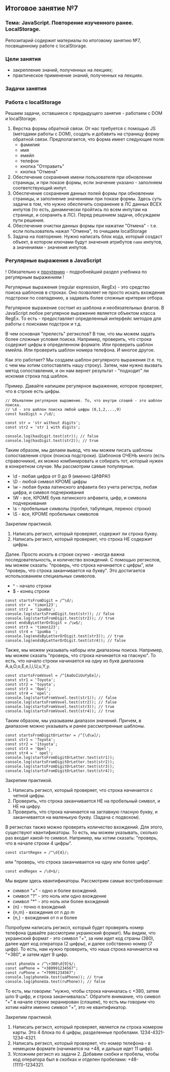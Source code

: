 ## Итоговое занятие №7

### Тема: JavaScript. Повторение изученного ранее. LocalStorage.
Репозитарий содержит материалы по итоговому занятию №7, посвященному работе с localStorage.

### Цели занятия
- закрепление знаний, полученных на лекциях;
- практическое применение знаний, полученных на лекциях.

### Задачи занятия

### Работа с localStorage
Решаем задачи, оставшиеся с предыдущего занятия - работаем с DOM и localStorage.
1. Верстка формы обратной связи. От нас требуется с помощью JS (методами работы с DOM), создать и добавить на страницу форму обратной связи. Предполагается, что форма имеет следующие поля:
   - фамилия
   - имя
   - емейл
   - телефон
   - кнопка "Отправить"
   - кнопка "Отмена"
2. Обеспечение сохранения имени пользователя при обновлении страницы, и при показе формы, если значение указано - заполняем соответствующий инпут.
3. Обеспечение сохранения данных полей формы при обновлении страницы, и заполнение значениями при показе формы. Здесь суть задачи в том, что нужно обеспечить сохранение в ЛС данных ВСЕХ инпутов (то есть, динамически пройтись по всем инпутам на странице, и сохранить в ЛС). Перед решением задачи, обсуждаем пути решения.
4. Обеспечение очистки данных формы при нажатии "Отмена" - т.е. если пользователь нажал "Отмена", то очищаем localStorage
5. Задача на повторение. Нужно написать блок кода, который создаст объект, в котором ключами будут значения атрибутов `name` инпутов, а значениями - значения инпутов.

### Регулярные выражения в JavaScript
! Обязательно к [прочтению](https://learn.javascript.ru/regexp-introduction) - подробнейший раздел учебника по регулярным выражениям !

Регулярные выражения (regular expression, RegEx) - это средство поиска шаблонов в строках. Оно позволяет не просто искать вхождение подстроки по совпадению, а задавать более сложные критерии отбора.

Регулярное выражение состоит из шаблона и необязательных флагов. В JavaScript любое регулярное выражение является объектом класса RegEx. То есть - предоставляет определенный интерфейс методов для работы с поисками подстрок и т.д.

В чем основная "прелесть" регэкспов? В том, что мы можем задать более сложные условия поиска. Например, проверить, что строка содержит цифры в определенном формате. Или проверить шаблон емейла. Или проверить шаблон номера телефона. И многое другое.

Как это работает? Мы создаем шаблон регулярного выражения (т.е. то, с чем мы хотим сопоставлять нашу строку). Затем, нам нужно вызвать метод сопоставления, и он нам вернет результат - "подходит" ли искомая строка под шаблон.

Пример. Давайте напишем регулярное выражение, которое проверяет, что в строке есть цифры.
```
// Объявляем регулярное выражение. То, что внутри слэшей - это шаблон поиска.
// \d - это шаблон поиска любой цифры (0,1,2,...,9)
const hasDigit = /\d/;

const str = 'str without digits';
const str2 = 'str 1 with digits';

console.log(hasDigit.test(str)); // false
console.log(hasDigit.test(str2)); // true
```

Таким образом, мы делаем вывод, что мы можем писать шаблоны сопоставления строк (поиска подстроки). Шаблонов ОЧЕНЬ много (есть справочники), их можно комбинировать и собирать тот, который нужен в конкретном случае. Мы рассмотрим самые популярные.
 - \d - любая цифра от 0 до 9 (именно ЦИФРА!)
 - \D - любой символ КРОМЕ цифры
 - \w - любая буква латинского алфавита без учета регистра, любая цифра, и символ подчеркивания
 - \W - все, КРОМЕ букв латинского алфавита, цифр, и символа подчеркивания
 - \s - пробельные символы (пробел, табуляция, перенос строки)
 - \S - все, КРОМЕ пробельных символов

Закрепим практикой.
1. Написать регэксп, который проверяет, содержит ли строка букву.
2. Написать регэксп, который проверяет, что строка НЕ содержит цифры.

Далее. Просто искать в строке скучно - иногда важна последовательность, и количество вхождений. С помощью регэкспов, мы можем сказать: "проверь, что строка начинается с цифры", или "проверь, что строка заканчивается на букву". Это достигается использованием специальных символов.
 - ^ - начало строки
 - $ - конец строки

```
const startsFromDigit = /^\d/;
const str = 'timon123';
const str2 = '1pumba';
console.log(startsFromDigit.test(str)); // false
console.log(startsFromDigit.test(str2)); // true
const endsByLetterOrDigit = /\w$/;
const str3 = 'timon123';
const str4 = '1pumba ';
console.log(endsByLetterOrDigit.test(str3)); // true
console.log(endsByLetterOrDigit.test(str4)); // false
```

Также, мы можем указывать наборы или диапазоны поиска. Например, мы можем сказать "проверь, что строка начинается на гласную". То есть, что начало строки начинается на одну из букв диапазона A,a,O,o,E,e,I,i,U,u,Y,y.
```
const startsFromVovel = /^[AaOoIiUuYyEe]/;
const str1 = 'Toyota';
const str2 = 'toyota';
const str3 = 'Opel';
const str4 = 'opel';
console.log(startsFromVovel.test(str1)); // false
console.log(startsFromVovel.test(str2)); // false
console.log(startsFromVovel.test(str3)); // true
console.log(startsFromVovel.test(str4)); // true
```

Таким образом, мы указываем диапазон значений. Причем, в диапазоне можно указывать и ранее рассмотренные шаблоны.
```
const startsFromDigitOrLetter = /^[\d\w]/;
const str1 = 'Toyota';
const str2 = '1toyota';
const str3 = 'Opel';
const str4 = ' opel';
console.log(startsFromDigitOrLetter.test(str1));
console.log(startsFromDigitOrLetter.test(str2));
console.log(startsFromDigitOrLetter.test(str3));
console.log(startsFromDigitOrLetter.test(str4));
```

Закрепим практикой.
1. Написать регэксп, который проверяет, что строка начинается с четной цифры.
2. Проверить, что строка заканчивается НЕ на пробельный символ, и НЕ на цифру.
3. Проверить, что строка начинается на заглавную гласную букву, и заканчивается на маленькую букву. (Задача с подвохом).

В регэкспах также можно проверять количество вхождений. Для этого, существуют квантификаторы. То есть, мы можем указывать, сколько раз входит какой-то символ. Например, мы хотим сказать: "проверь, что в начале строки 4 цифры".
```
const startRegex = /^\d{4}/;
```

или "проверь, что строка заканчивается на одну или более цифр".
```
const endRegex = /\d+$/;
```

Мы видим здесь квантификаторы. Рассмотрим самые востребованные:
 - символ "+" - одно и более вхождений.
 - символ "?" - это ноль или одно вхождение
 - символ "*" - это ноль или более вхождений
 - {n} - точно n вхождений
 - {n,m} - вхождения от n до m
 - {n,} - вхождения от n и более

Попробуем написать регэксп, который будет проверять номер телефона (давайте рассмотрим украинский формат). Мы видим, что украинский формат - это символ "+", за ним идет код страны (380), далее идет код оператора (2 цифры), и далее собственно номер (7 цифр). То есть, нам нужно проверить, что наша строка начинается на "+380", и затем идет 9 цифр.
```
const phoneUa = /^\+380\d{9}$/;
const uaPhone = "+380991234567";
const ruPhone = "+79991234567";
console.log(phoneUa.test(uaPhone)); // true
console.log(phoneUa.test(ruPhone)); // false
```

То есть, мы говорим: "нужно, чтобы строка начиналась с +380, затем шло 9 цифр, и строка заканчивалась". Обратите внимание, что символ "+" в начале строки экранирован (слэшем), то есть мы говорим что хотим найти именно символ "+", это не квантификатор.

Закрепим практикой.
1. Написать регэксп, который проверяет, является ли строка номером карты. Это 4 блока по 4 цифры, разделенные пробелами. 1234-4321-1234-4321.
2. Написать регэксп, который проверяет, что номер телефона - в немецком формате (начинается на +48, и дальше идет 11 цифр).
3. Усложним регэксп из задачи 2. Добавим скобки и пробелы, чтобы код оператора был в скобках и отделен пробелами: +48-(1111)-1234321.